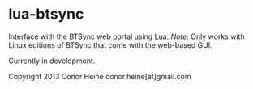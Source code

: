 lua-btsync
==========

Interface with the BTSync web portal using Lua. _Note_: Only works with Linux editions of BTSync that come with the web-based GUI.

Currently in development.

Copyright 2013 Conor Heine conor.heine[at]gmail.com
